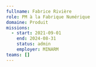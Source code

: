 ```yaml
---
fullname: Fabrice Rivière
role: PM à la Fabrique Numérique
domaine: Produit
missions:
  - start: 2021-09-01
    end: 2024-08-31
    status: admin
    employer: MINARM
teams: []
---
```

